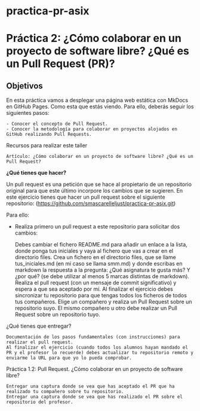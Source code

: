 # practica-pr-asix


# Práctica 2: ¿Cómo colaborar en un proyecto de software libre? ¿Qué es un Pull Request (PR)?

## Objetivos

En esta práctica vamos a desplegar una página web estática con MkDocs en GitHub Pages. Como esta que estás viendo. Para ello, deberás seguir los siguientes pasos:

    - Conocer el concepto de Pull Request.
    - Conocer la metodología para colaborar en proyectos alojados en GitHub realizando Pull Requests.

Recursos para realizar este taller

    Artículo: ¿Cómo colaborar en un proyecto de software libre? ¿Qué es un Pull Request?

**¿Qué tienes que hacer?**

Un pull request es una petición que se hace al propietario de un repositorio original para que este último incorpore los cambios que se sugieren. En este ejercicio tienes que hacer un pull request sobre el siguiente repositorio: (https://github.com/smascarelleljust/practica-pr-asix.git)

Para ello:

- Realiza primero un pull request a este repositorio para solicitar dos cambios:

    Debes cambiar el fichero README.md para añadir un enlace a la lista, donde ponga tus iniciales y vaya al fichero que vas a crear en el directorio files.
    Crea un fichero en el directorio files, que se llame tus_iniciales.md (en mi caso se llama smm.md) y donde escribas en markdown la respuesta a la pregunta: ¿Qué asignatura te gusta más? Y ¿por qué? (se debe utilizar al menos 5 marcas distintas de markdown).
    Realiza el pull request (con un mensaje de commit significativo) y espera a que sea aceptado por mí. Al finalizar el ejercicio debes sincronizar tu repositorio para que tengas todos los ficheros de todos tus compañeros.
    Elige un compañero y realiza un Pull Request sobre un repositorio suyo. El mismo compañero u otro debe realizar un Pull Request sobre un repositorio tuyo.

¿Qué tienes que entregar?

    Documentación de los pasos fundamentales (con instrucciones) para realizar el pull request.
    Al finalizar el ejercicio (cuando todos los alumnos hayan mandado el PR y el profesor lo recuerde) debes actualizar tu repositorio remoto y enviarme la URL para que yo lo pueda comprobar.

Práctica 1.2: Pull Request. ¿Cómo colaborar en un proyecto de software libre?

    Entregar una captura donde se vea que has aceptado el PR que ha realizado tu compañero sobre tu repositorio.
    Entregar una captura donde se vea que has realizado el PR sobre el repositorio del profesor.

